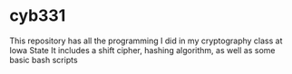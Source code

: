 # cyb331
This repository has all the programming I did in my cryptography class at Iowa State
It includes a shift cipher, hashing algorithm, as well as some basic bash scripts
